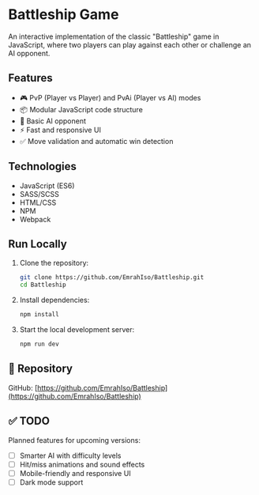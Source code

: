 # Battleship Game

An interactive implementation of the classic "Battleship" game in JavaScript, where two players can play against each other or challenge an AI opponent.

## Features

- 🎮 PvP (Player vs Player) and PvAi (Player vs AI) modes
- 📦 Modular JavaScript code structure
- 🧠 Basic AI opponent
- ⚡ Fast and responsive UI
- ✅ Move validation and automatic win detection

## Technologies

- JavaScript (ES6)
- SASS/SCSS
- HTML/CSS
- NPM
- Webpack

## Run Locally

1. Clone the repository:

   ```bash
   git clone https://github.com/EmrahIso/Battleship.git
   cd Battleship
   ```

2. Install dependencies:

   ```bash
   npm install
   ```

3. Start the local development server:

   ```bash
   npm run dev
   ```

## 📁 Repository

GitHub: [https://github.com/EmrahIso/Battleship](https://github.com/EmrahIso/Battleship)

## ✅ TODO

Planned features for upcoming versions:

- [ ] Smarter AI with difficulty levels
- [ ] Hit/miss animations and sound effects
- [ ] Mobile-friendly and responsive UI
- [ ] Dark mode support
